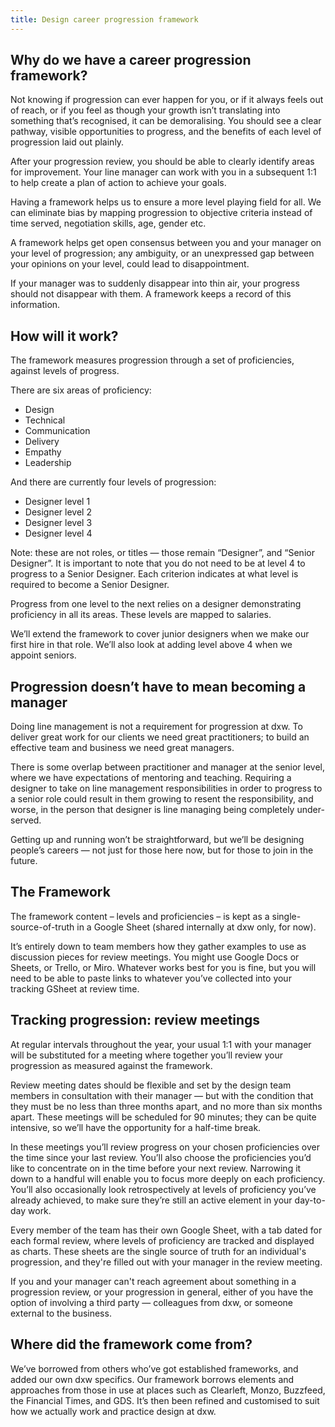 ```yaml
---
title: Design career progression framework
---
```


## Why do we have a career progression framework?

Not knowing if progression can ever happen for you, or if it always feels out of
reach, or if you feel as though your growth isn’t translating into something
that’s recognised, it can be demoralising. You should see a clear pathway,
visible opportunities to progress, and the benefits of each level of progression
laid out plainly.

After your progression review, you should be able to clearly identify areas for
improvement. Your line manager can work with you in a subsequent 1:1 to help
create a plan of action to achieve your goals.

Having a framework helps us to ensure a more level playing field for all. We can
eliminate bias by mapping progression to objective criteria instead of time
served, negotiation skills, age, gender etc.

A framework helps get open consensus between you and your manager on your level
of progression; any ambiguity, or an unexpressed gap between your opinions on
your level, could lead to disappointment.

If your manager was to suddenly disappear into thin air, your progress should
not disappear with them. A framework keeps a record of this information.

## How will it work?

The framework measures progression through a set of proficiencies, against
levels of progress.

There are six areas of proficiency:

- Design
- Technical
- Communication
- Delivery
- Empathy
- Leadership

And there are currently four levels of progression:

- Designer level 1
- Designer level 2
- Designer level 3
- Designer level 4

Note: these are not roles, or titles — those remain “Designer”, and “Senior
Designer”. It is important to note that you do not need to be at level 4 to
progress to a Senior Designer. Each criterion indicates at what level is
required to become a Senior Designer.

Progress from one level to the next relies on a designer demonstrating
proficiency in all its areas. These levels are mapped to salaries.

We’ll extend the framework to cover junior designers when we make our first hire
in that role. We’ll also look at adding level above 4 when we appoint seniors.

## Progression doesn’t have to mean becoming a manager

Doing line management is not a requirement for progression at dxw. To deliver
great work for our clients we need great practitioners; to build an effective
team and business we need great managers.

There is some overlap between practitioner and manager at the senior level,
where we have expectations of mentoring and teaching. Requiring a designer to
take on line management responsibilities in order to progress to a senior role
could result in them growing to resent the responsibility, and worse, in the
person that designer is line managing being completely under-served.

Getting up and running won’t be straightforward, but we’ll be designing people’s
careers — not just for those here now, but for those to join in the future.

## The Framework

The framework content – levels and proficiencies – is kept as a
single-source-of-truth in a Google Sheet (shared internally at dxw only, for
now).

It’s entirely down to team members how they gather examples to use as discussion
pieces for review meetings. You might use Google Docs or Sheets, or Trello, or
Miro. Whatever works best for you is fine, but you will need to be able to paste
links to whatever you’ve collected into your tracking GSheet at review time.

## Tracking progression: review meetings

At regular intervals throughout the year, your usual 1:1 with your manager will
be substituted for a meeting where together you’ll review your progression as
measured against the framework.

Review meeting dates should be flexible and set by the design team members in
consultation with their manager — but with the condition that they must be no
less than three months apart, and no more than six months apart. These meetings
will be scheduled for 90 minutes; they can be quite intensive, so we’ll have the
opportunity for a half-time break.

In these meetings you’ll review progress on your chosen proficiencies over the
time since your last review. You’ll also choose the proficiencies you’d like to
concentrate on in the time before your next review. Narrowing it down to a
handful will enable you to focus more deeply on each proficiency. You’ll also
occasionally look retrospectively at levels of proficiency you’ve already
achieved, to make sure they’re still an active element in your day-to-day work.

Every member of the team has their own Google Sheet, with a tab dated for each
formal review, where levels of proficiency are tracked and displayed as charts.
These sheets are the single source of truth for an individual's progression, and
they're filled out with your manager in the review meeting.

If you and your manager can't reach agreement about something in a progression
review, or your progression in general, either of you have the option of
involving a third party — colleagues from dxw, or someone external to the
business.

## Where did the framework come from?

We’ve borrowed from others who’ve got established frameworks, and added our own
dxw specifics. Our framework borrows elements and approaches from those in use
at places such as Clearleft, Monzo, Buzzfeed, the Financial Times, and GDS. It’s
then been refined and customised to suit how we actually work and practice
design at dxw.
